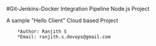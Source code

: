 #Git-Jenkins-Docker Integration Pipeline Node.js Project

A sample "Hello Client" Cloud based Project

        *Author: Ranjith S
        *Email: ranjith.s.devops@gmail.com
